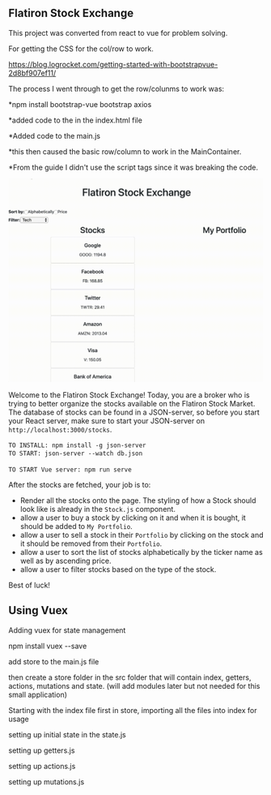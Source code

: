 ## Flatiron Stock Exchange

This project was converted from react to vue for problem solving.


For getting the CSS for the col/row to work.

https://blog.logrocket.com/getting-started-with-bootstrapvue-2d8bf907ef11/

The process I went through to get the row/colunms to work was:

*npm install bootstrap-vue bootstrap axios

*added code to the <head> in the index.html file

*Added code to the main.js

*this then caused the basic row/column to work in the MainContainer.


*From the guide I didn't use the script tags since it was breaking the code.

<!-- Add Vue and BootstrapVue scripts just before the closing </body> tag -->

<script src="https://unpkg.com/vue/dist/vue.min.js"></script>

<script src="https://unpkg.com/bootstrap-vue@latest/dist/bootstrap-vue.min.js"></script>


![Clone Down Repo to See GIF](./stocks.gif)

Welcome to the Flatiron Stock Exchange!
Today, you are a broker who is trying to better organize the stocks available on the Flatiron Stock Market.
The database of stocks can be found in a JSON-server, so before you start your React server, make sure to start your JSON-server on `http://localhost:3000/stocks`.

```
TO INSTALL: npm install -g json-server
TO START: json-server --watch db.json

TO START Vue server: npm run serve
```

After the stocks are fetched, your job is to:
* Render all the stocks onto the page. The styling of how a Stock should look like is already in the `Stock.js` component.
* allow a user to buy a stock by clicking on it and when it is bought, it should be added to `My Portfolio`.
* allow a user to sell a stock in their `Portfolio` by clicking on the stock and it should be removed from their `Portfolio`.
* allow a user to sort the list of stocks alphabetically by the ticker name as well as by ascending price.
* allow a user to filter stocks based on the type of the stock.

Best of luck!


## Using Vuex

Adding vuex for state management

npm install vuex --save

add store to the main.js file

then create a store folder in the src folder that will contain index, getters, actions, mutations and state. (will add modules later but not needed for this small application)

Starting with the index file first in store, importing all the files into index for usage

setting up initial state in the state.js

setting up getters.js

setting up actions.js

setting up mutations.js






